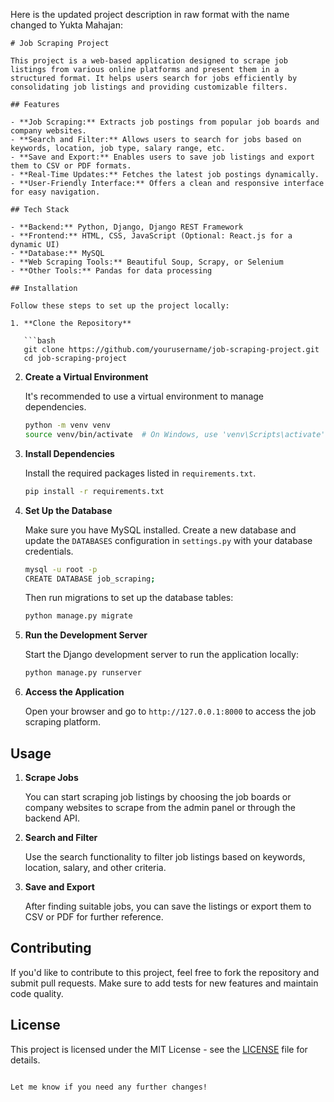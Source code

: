 Here is the updated project description in raw format with the name changed to Yukta Mahajan:

```
# Job Scraping Project

This project is a web-based application designed to scrape job listings from various online platforms and present them in a structured format. It helps users search for jobs efficiently by consolidating job listings and providing customizable filters.

## Features

- **Job Scraping:** Extracts job postings from popular job boards and company websites.
- **Search and Filter:** Allows users to search for jobs based on keywords, location, job type, salary range, etc.
- **Save and Export:** Enables users to save job listings and export them to CSV or PDF formats.
- **Real-Time Updates:** Fetches the latest job postings dynamically.
- **User-Friendly Interface:** Offers a clean and responsive interface for easy navigation.

## Tech Stack

- **Backend:** Python, Django, Django REST Framework
- **Frontend:** HTML, CSS, JavaScript (Optional: React.js for a dynamic UI)
- **Database:** MySQL
- **Web Scraping Tools:** Beautiful Soup, Scrapy, or Selenium
- **Other Tools:** Pandas for data processing

## Installation

Follow these steps to set up the project locally:

1. **Clone the Repository**

   ```bash
   git clone https://github.com/yourusername/job-scraping-project.git
   cd job-scraping-project
   ```

2. **Create a Virtual Environment**

   It's recommended to use a virtual environment to manage dependencies.

   ```bash
   python -m venv venv
   source venv/bin/activate  # On Windows, use 'venv\Scripts\activate'
   ```

3. **Install Dependencies**

   Install the required packages listed in `requirements.txt`.

   ```bash
   pip install -r requirements.txt
   ```

4. **Set Up the Database**

   Make sure you have MySQL installed. Create a new database and update the `DATABASES` configuration in `settings.py` with your database credentials.

   ```bash
   mysql -u root -p
   CREATE DATABASE job_scraping;
   ```

   Then run migrations to set up the database tables:

   ```bash
   python manage.py migrate
   ```

5. **Run the Development Server**

   Start the Django development server to run the application locally:

   ```bash
   python manage.py runserver
   ```

6. **Access the Application**

   Open your browser and go to `http://127.0.0.1:8000` to access the job scraping platform.

## Usage

1. **Scrape Jobs**

   You can start scraping job listings by choosing the job boards or company websites to scrape from the admin panel or through the backend API.

2. **Search and Filter**

   Use the search functionality to filter job listings based on keywords, location, salary, and other criteria.

3. **Save and Export**

   After finding suitable jobs, you can save the listings or export them to CSV or PDF for further reference.

## Contributing

If you'd like to contribute to this project, feel free to fork the repository and submit pull requests. Make sure to add tests for new features and maintain code quality.

## License

This project is licensed under the MIT License - see the [LICENSE](LICENSE) file for details.
```

Let me know if you need any further changes!

